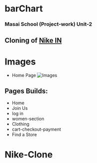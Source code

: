 # barChart
### Masai School (Project-work) Unit-2
Cloning of [Nike IN](https://nike.com/in)
--
# Images
* Home Page
![Images](Screen-Shot/Home.png)

## Pages Builds:
* Home
* Join Us
* log in
* women-section
* Clothing
* cart-checkout-payment
* Find a Store
# Nike-Clone

